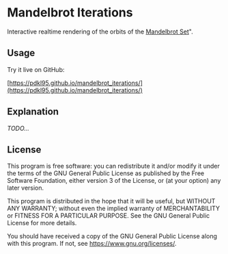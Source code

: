 # Mandelbrot Iterations

Interactive realtime rendering of the orbits of the [Mandelbrot Set](https://en.wikipedia.org/wiki/Mandelbrot_set)".

## Usage

Try it live on GitHub:

[https://pdkl95.github.io/mandelbrot_iterations/](https://pdkl95.github.io/mandelbrot_iterations/)

## Explanation

_TODO..._

## License

This program is free software: you can redistribute it and/or modify
it under the terms of the GNU General Public License as published by
the Free Software Foundation, either version 3 of the License, or
(at your option) any later version.

This program is distributed in the hope that it will be useful,
but WITHOUT ANY WARRANTY; without even the implied warranty of
MERCHANTABILITY or FITNESS FOR A PARTICULAR PURPOSE.  See the
GNU General Public License for more details.

You should have received a copy of the GNU General Public License
along with this program.  If not, see <https://www.gnu.org/licenses/>.

